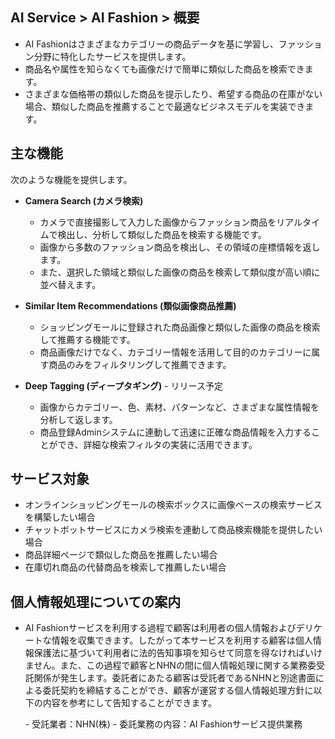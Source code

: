 ## AI Service > AI Fashion > 概要

* AI Fashionはさまざまなカテゴリーの商品データを基に学習し、ファッション分野に特化したサービスを提供します。
* 商品名や属性を知らなくても画像だけで簡単に類似した商品を検索できます。
* さまざまな価格帯の類似した商品を提示したり、希望する商品の在庫がない場合、類似した商品を推薦することで最適なビジネスモデルを実装できます。

## 主な機能

次のような機能を提供します。

* **Camera Search (カメラ検索)**
    * カメラで直接撮影して入力した画像からファッション商品をリアルタイムで検出し、分析して類似した商品を検索する機能です。
    * 画像から多数のファッション商品を検出し、その領域の座標情報を返します。
    * また、選択した領域と類似した画像の商品を検索して類似度が高い順に並べ替えます。

* **Similar Item Recommendations (類似画像商品推薦)**
    * ショッピングモールに登録された商品画像と類似した画像の商品を検索して推薦する機能です。
    * 商品画像だけでなく、カテゴリー情報を活用して目的のカテゴリーに属す商品のみをフィルタリングして推薦できます。

* **Deep Tagging (ディープタギング)** - リリース予定
    * 画像からカテゴリー、色、素材、パターンなど、さまざまな属性情報を分析して返します。
    * 商品登録Adminシステムに連動して迅速に正確な商品情報を入力することができ、詳細な検索フィルタの実装に活用できます。

## サービス対象

* オンラインショッピングモールの検索ボックスに画像ベースの検索サービスを構築したい場合
* チャットボットサービスにカメラ検索を連動して商品検索機能を提供したい場合
* 商品詳細ページで類似した商品を推薦したい場合
* 在庫切れ商品の代替商品を検索して推薦したい場合

## 個人情報処理についての案内

- AI Fashionサービスを利用する過程で顧客は利用者の個人情報およびデリケートな情報を収集できます。したがって本サービスを利用する顧客は個人情報保護法に基づいて利用者に法的告知事項を知らせて同意を得なければいけません。また、この過程で顧客とNHNの間に個人情報処理に関する業務委受託関係が発生します。委託者にあたる顧客は受託者であるNHNと別途書面による委託契約を締結することができ、顧客が運営する個人情報処理方針に以下の内容を参考にして告知することができます。

	\- 受託業者：NHN(株)
	\- 委託業務の内容：AI Fashionサービス提供業務
